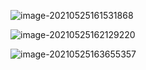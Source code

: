 ![image-20210525161531868](C:\Users\EDZ\AppData\Roaming\Typora\typora-user-images\image-20210525161531868.png)

![image-20210525162129220](C:\Users\EDZ\AppData\Roaming\Typora\typora-user-images\image-20210525162129220.png)

![image-20210525163655357](C:\Users\EDZ\AppData\Roaming\Typora\typora-user-images\image-20210525163655357.png)